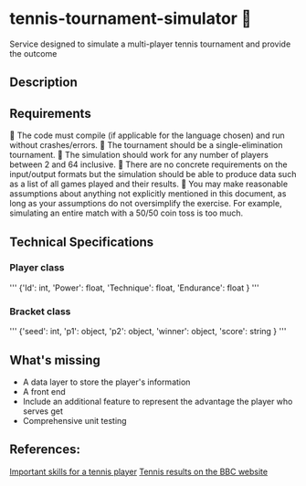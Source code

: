 # tennis-tournament-simulator :tennis:
Service designed to simulate a multi-player tennis tournament and provide the outcome

## Description



## Requirements

 The code must compile (if applicable for the language chosen) and run without crashes/errors.
 The tournament should be a single-elimination tournament.
 The simulation should work for any number of players between 2 and 64 inclusive.
 There are no concrete requirements on the input/output formats but the simulation should be able
to produce data such as a list of all games played and their results.
 You may make reasonable assumptions about anything not explicitly mentioned in this document, as
long as your assumptions do not oversimplify the exercise. For example, simulating an entire match
with a 50/50 coin toss is too much.


## Technical Specifications

### Player class
'''
{'Id': int,
'Power': float,
'Technique': float,
'Endurance': float
}
'''

### Bracket class
'''
{'seed': int,
'p1': object,
'p2': object,
'winner': object,
'score': string
}
'''


## What's missing
- A data layer to store the player's information
- A front end
- Include an additional feature to represent the advantage the player who serves get
- Comprehensive unit testing


## References:
[Important skills for a tennis player](https://tennisfiles.com/8-critical-tennis-skills-how-test-them/)
[Tennis results on the BBC website](https://www.bbc.co.uk/sport/tennis/results)

